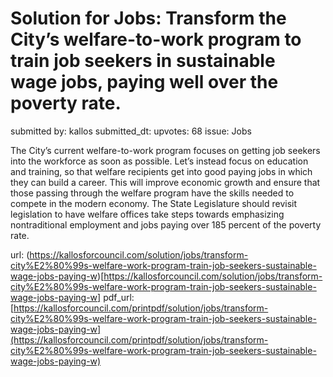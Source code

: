 # Solution for Jobs: Transform the City’s welfare-to-work program to train job seekers in sustainable wage jobs, paying well over the poverty rate. #

submitted by: kallos
submitted_dt: 
upvotes: 68
issue: Jobs

The City’s current welfare-to-work program focuses on getting job seekers into the workforce as soon as possible. Let’s instead focus on education and training, so that welfare recipients get into good paying jobs in which they can build a career. This will improve economic growth and ensure that those passing through the welfare program have the skills needed to compete in the modern economy. The State Legislature should revisit legislation to have welfare offices take steps towards emphasizing nontraditional employment and jobs paying over 185 percent of the poverty rate.

url: (https://kallosforcouncil.com/solution/jobs/transform-city%E2%80%99s-welfare-work-program-train-job-seekers-sustainable-wage-jobs-paying-w)[https://kallosforcouncil.com/solution/jobs/transform-city%E2%80%99s-welfare-work-program-train-job-seekers-sustainable-wage-jobs-paying-w]
pdf_url: [https://kallosforcouncil.com/printpdf/solution/jobs/transform-city%E2%80%99s-welfare-work-program-train-job-seekers-sustainable-wage-jobs-paying-w](https://kallosforcouncil.com/printpdf/solution/jobs/transform-city%E2%80%99s-welfare-work-program-train-job-seekers-sustainable-wage-jobs-paying-w)